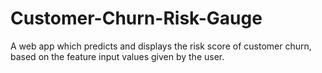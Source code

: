 # Customer-Churn-Risk-Gauge
A web app which predicts and displays the risk score of customer churn, based on the feature input values given by the user.
